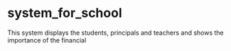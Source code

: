 # system_for_school
This system displays the students, principals and teachers and shows the importance of the financial
